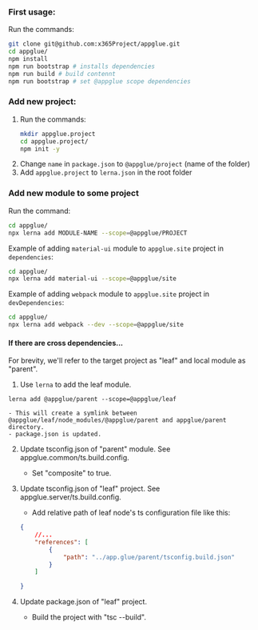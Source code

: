 ### First usage:

Run the commands:
```bash
git clone git@github.com:x365Project/appglue.git
cd appglue/
npm install
npm run bootstrap # installs dependencies
npm run build # build contennt
npm run bootstrap # set @appglue scope dependencies
```


### Add new project:

1. Run the commands:
    ```bash
    mkdir appglue.project
    cd appglue.project/
    npm init -y
    ```
2. Change `name` in `package.json` to `@appglue/project` (name of the folder)
3. Add `appglue.project` to `lerna.json` in the root folder


### Add new module to some project

Run the command:
```bash
cd appglue/
npx lerna add MODULE-NAME --scope=@appglue/PROJECT
```

Example of adding `material-ui` module to `appglue.site` project in `dependencies`:
```bash
cd appglue/
npx lerna add material-ui --scope=@appglue/site
```

Example of adding `webpack` module to `appglue.site` project in `devDependencies`:
```bash
cd appglue/
npx lerna add webpack --dev --scope=@appglue/site
```

#### If there are cross dependencies...

For brevity, we'll refer to the target project as "leaf" and local module as "parent".

1. Use `lerna` to add the leaf module.
```
lerna add @appglue/parent --scope=@appglue/leaf
```
    - This will create a symlink between @appglue/leaf/node_modules/@appglue/parent and appglue/parent directory.
    - package.json is updated.

2. Update tsconfig.json of "parent" module. See appglue.common/ts.build.config.
    - Set "composite" to true.

3. Update tsconfig.json of "leaf" project. See appglue.server/ts.build.config.
    - Add relative path of leaf node's ts configuration file like this:
    ```json
    {
        //...
        "references": [
            {
                "path": "../app.glue/parent/tsconfig.build.json"
            }
        ]

    }
    ```
4. Update package.json of "leaf" project.
    - Build the project with "tsc --build".